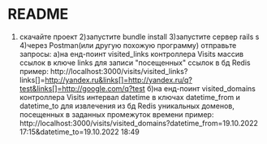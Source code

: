 # README

1) скачайте проект
2)запустите bundle install
3)запустите сервер rails s
4)через Postman(или другую похожую программу) отправьте запросы:
   а)на енд-поинт visited_links контроллера Visits массив ссылок в ключе links для записи "посещенных" ссылок в бд Redis
   пример: http://localhost:3000/visits/visited_links?links[]=http://yandex.ru&links[]=http://yandex.ru/q?test&links[]=http://google.com/q?test
   б)на енд-поинт visited_domains контроллера Visits интервал datetime в ключах datetime_from и datetime_to
   для извлечения из бд Redis уникальных доменов, посещенных в заданных промежуток времени
   пример: http://localhost:3000/visits/visited_domains?datetime_from=19.10.2022 17:15&datetime_to=19.10.2022 18:49